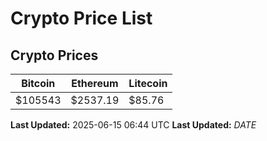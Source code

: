 # Crypto Price List

## Crypto Prices
| Bitcoin | Ethereum | Litecoin |
| ------- | -------- | -------- |
| $105543 | $2537.19 | $85.76 |
**Last Updated:** 2025-06-15 06:44 UTC
**Last Updated:** $DATE$
